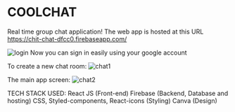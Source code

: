 # COOLCHAT
Real time group chat application!
The web app is hosted at this URL 
https://chit-chat-dfcc0.firebaseapp.com/

![login](https://user-images.githubusercontent.com/77770628/119226416-a1a49000-bb26-11eb-9d1e-c86aaa4513f9.png)
Now you can sign in easily using your google account

To create a new chat room:
![chat1](https://user-images.githubusercontent.com/77770628/119226492-0e1f8f00-bb27-11eb-88ea-a21c373f50bb.png)

The main app screen:
![chat2](https://user-images.githubusercontent.com/77770628/119226517-2e4f4e00-bb27-11eb-972b-0c868844dc21.png)

TECH STACK USED:
React JS (Front-end)
Firebase (Backend, Database and hosting)
CSS, Styled-components, React-icons (Styling)
Canva (Design)
